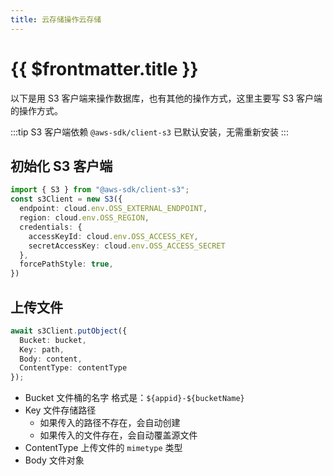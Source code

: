 ```yaml
---
title: 云存储操作云存储
---
```


# {{ $frontmatter.title }}

以下是用 S3 客户端来操作数据库，也有其他的操作方式，这里主要写 S3 客户端的操作方式。

:::tip
S3 客户端依赖 `@aws-sdk/client-s3` 已默认安装，无需重新安装
:::

## 初始化 S3 客户端

```typescript
import { S3 } from "@aws-sdk/client-s3";
const s3Client = new S3({
  endpoint: cloud.env.OSS_EXTERNAL_ENDPOINT,
  region: cloud.env.OSS_REGION,
  credentials: {
    accessKeyId: cloud.env.OSS_ACCESS_KEY,
    secretAccessKey: cloud.env.OSS_ACCESS_SECRET
  },
  forcePathStyle: true,
})
```

## 上传文件

```typescript
await s3Client.putObject({
  Bucket: bucket,
  Key: path,
  Body: content,
  ContentType: contentType
});
```

- Bucket 文件桶的名字 格式是：`${appid}-${bucketName}`
- Key 文件存储路径
  - 如果传入的路径不存在，会自动创建
  - 如果传入的文件存在，会自动覆盖源文件
- ContentType 上传文件的 `mimetype` 类型
- Body 文件对象
